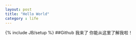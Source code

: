 ```yaml
---
layout: post
title: "Hello World"
category : life
---
```

{% include JB/setup %}
##Github 我来了
你能从这里了解我啦！

